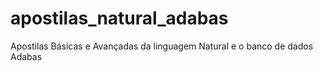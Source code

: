 # apostilas_natural_adabas
Apostilas Básicas e Avançadas da linguagem Natural e o banco de dados Adabas
